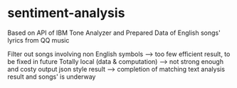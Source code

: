 # sentiment-analysis
Based on API of IBM Tone Analyzer and Prepared Data of English songs' lyrics from QQ music

Filter out songs involving non English symbols 
    --> too few efficient result, to be fixed in future
Totally local (data & computation)
    --> not strong enough and costy
output json style result
    --> completion of matching text analysis result and songs' is underway
